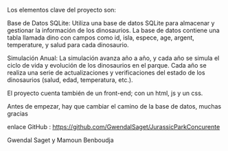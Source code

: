 Los elementos clave del proyecto son:

Base de Datos SQLite: Utiliza una base de datos SQLite para almacenar y gestionar la información de los dinosaurios. La base de datos contiene una tabla llamada dino con campos como id, isla, espece, age, argent, temperature, y salud para cada dinosaurio.

Simulación Anual: La simulación avanza año a año, y cada año se simula el ciclo de vida y evolución de los dinosaurios en el parque. Cada año se realiza una serie de actualizaciones y verificaciones del estado de los dinosaurios (salud, edad, temperatura, etc.).

El proyecto cuenta también de un front-end; con un html, js y un css.

Antes de empezar, hay que cambiar el camino de la base de datos, muchas gracias

enlace GitHub : https://github.com/GwendalSaget/JurassicParkConcurente

Gwendal Saget y Mamoun Benboudja

